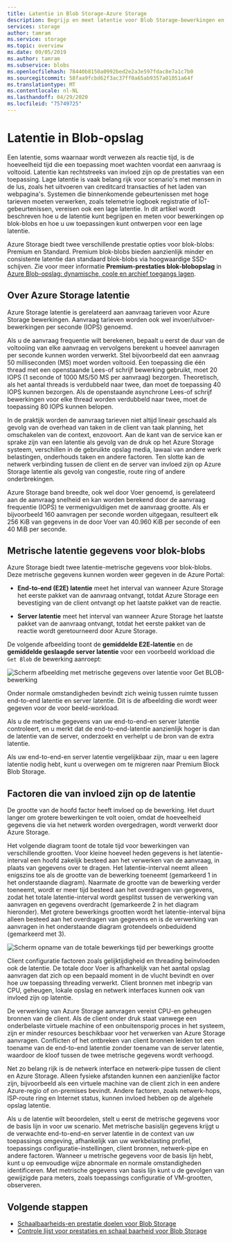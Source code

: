 ```yaml
---
title: Latentie in Blob Storage-Azure Storage
description: Begrijp en meet latentie voor Blob Storage-bewerkingen en leer hoe u uw Blob Storage-toepassingen kunt ontwerpen voor een lage latentie.
services: storage
author: tamram
ms.service: storage
ms.topic: overview
ms.date: 09/05/2019
ms.author: tamram
ms.subservice: blobs
ms.openlocfilehash: 78440b8150a0992bed2e2a3e597fdac8e7a1c7b0
ms.sourcegitcommit: 58faa9fcbd62f3ac37ff0a65ab9357a01051a64f
ms.translationtype: MT
ms.contentlocale: nl-NL
ms.lasthandoff: 04/29/2020
ms.locfileid: "75749725"
---
```

# <a name="latency-in-blob-storage"></a>Latentie in Blob-opslag

Een latentie, soms waarnaar wordt verwezen als reactie tijd, is de hoeveelheid tijd die een toepassing moet wachten voordat een aanvraag is voltooid. Latentie kan rechtstreeks van invloed zijn op de prestaties van een toepassing. Lage latentie is vaak belang rijk voor scenario's met mensen in de lus, zoals het uitvoeren van creditcard transacties of het laden van webpagina's. Systemen die binnenkomende gebeurtenissen met hoge tarieven moeten verwerken, zoals telemetrie logboek registratie of IoT-gebeurtenissen, vereisen ook een lage latentie. In dit artikel wordt beschreven hoe u de latentie kunt begrijpen en meten voor bewerkingen op blok-blobs en hoe u uw toepassingen kunt ontwerpen voor een lage latentie.

Azure Storage biedt twee verschillende prestatie opties voor blok-blobs: Premium en Standard. Premium blok-blobs bieden aanzienlijk minder en consistente latentie dan standaard blok-blobs via hoogwaardige SSD-schijven. Zie voor meer informatie **Premium-prestaties blok-blobopslag** in [Azure Blob-opslag: dynamische, coole en archief toegangs lagen](storage-blob-storage-tiers.md).

## <a name="about-azure-storage-latency"></a>Over Azure Storage latentie

Azure Storage latentie is gerelateerd aan aanvraag tarieven voor Azure Storage bewerkingen. Aanvraag tarieven worden ook wel invoer/uitvoer-bewerkingen per seconde (IOPS) genoemd.

Als u de aanvraag frequentie wilt berekenen, bepaalt u eerst de duur van de voltooiing van elke aanvraag en vervolgens berekent u hoeveel aanvragen per seconde kunnen worden verwerkt. Stel bijvoorbeeld dat een aanvraag 50 milliseconden (MS) moet worden voltooid. Een toepassing die één thread met een openstaande Lees-of schrijf bewerking gebruikt, moet 20 IOPS (1 seconde of 1000 MS/50 MS per aanvraag) bezorgen. Theoretisch, als het aantal threads is verdubbeld naar twee, dan moet de toepassing 40 IOPS kunnen bezorgen. Als de openstaande asynchrone Lees-of schrijf bewerkingen voor elke thread worden verdubbeld naar twee, moet de toepassing 80 IOPS kunnen belopen.

In de praktijk worden de aanvraag tarieven niet altijd lineair geschaald als gevolg van de overhead van taken in de client van taak planning, het omschakelen van de context, enzovoort. Aan de kant van de service kan er sprake zijn van een latentie als gevolg van de druk op het Azure Storage systeem, verschillen in de gebruikte opslag media, lawaai van andere werk belastingen, onderhouds taken en andere factoren. Ten slotte kan de netwerk verbinding tussen de client en de server van invloed zijn op Azure Storage latentie als gevolg van congestie, route ring of andere onderbrekingen.

Azure Storage band breedte, ook wel door Voer genoemd, is gerelateerd aan de aanvraag snelheid en kan worden berekend door de aanvraag frequentie (IOPS) te vermenigvuldigen met de aanvraag grootte. Als er bijvoorbeeld 160 aanvragen per seconde worden uitgegaan, resulteert elk 256 KiB van gegevens in de door Voer van 40.960 KiB per seconde of een 40 MiB per seconde.

## <a name="latency-metrics-for-block-blobs"></a>Metrische latentie gegevens voor blok-blobs

Azure Storage biedt twee latentie-metrische gegevens voor blok-blobs. Deze metrische gegevens kunnen worden weer gegeven in de Azure Portal:

- **End-to-end (E2E) latentie** meet het interval van wanneer Azure Storage het eerste pakket van de aanvraag ontvangt, totdat Azure Storage een bevestiging van de client ontvangt op het laatste pakket van de reactie.

- **Server latentie** meet het interval van wanneer Azure Storage het laatste pakket van de aanvraag ontvangt, totdat het eerste pakket van de reactie wordt geretourneerd door Azure Storage.

De volgende afbeelding toont de **gemiddelde E2E-latentie** en de **gemiddelde geslaagde server latentie** voor een voorbeeld workload die `Get Blob` de bewerking aanroept:

![Scherm afbeelding met metrische gegevens over latentie voor Get BLOB-bewerking](media/storage-blobs-latency/latency-metrics-get-blob.png)

Onder normale omstandigheden bevindt zich weinig tussen ruimte tussen end-to-end latentie en server latentie. Dit is de afbeelding die wordt weer gegeven voor de voor beeld-workload.

Als u de metrische gegevens van uw end-to-end-en server latentie controleert, en u merkt dat de end-to-end-latentie aanzienlijk hoger is dan de latentie van de server, onderzoekt en verhelpt u de bron van de extra latentie.

Als uw end-to-end-en server latentie vergelijkbaar zijn, maar u een lagere latentie nodig hebt, kunt u overwegen om te migreren naar Premium Block Blob Storage.

## <a name="factors-influencing-latency"></a>Factoren die van invloed zijn op de latentie

De grootte van de hoofd factor heeft invloed op de bewerking. Het duurt langer om grotere bewerkingen te volt ooien, omdat de hoeveelheid gegevens die via het netwerk worden overgedragen, wordt verwerkt door Azure Storage.

Het volgende diagram toont de totale tijd voor bewerkingen van verschillende grootten. Voor kleine hoeveel heden gegevens is het latentie-interval een hoofd zakelijk besteed aan het verwerken van de aanvraag, in plaats van gegevens over te dragen. Het latentie-interval neemt alleen enigszins toe als de grootte van de bewerking toeneemt (gemarkeerd 1 in het onderstaande diagram). Naarmate de grootte van de bewerking verder toeneemt, wordt er meer tijd besteed aan het overdragen van gegevens, zodat het totale latentie-interval wordt gesplitst tussen de verwerking van aanvragen en gegevens overdracht (gemarkeerde 2 in het diagram hieronder). Met grotere bewerkings grootten wordt het latentie-interval bijna alleen besteed aan het overdragen van gegevens en is de verwerking van aanvragen in het onderstaande diagram grotendeels onbeduidend (gemarkeerd met 3).

![Scherm opname van de totale bewerkings tijd per bewerkings grootte](media/storage-blobs-latency/operation-time-size-chart.png)

Client configuratie factoren zoals gelijktijdigheid en threading beïnvloeden ook de latentie. De totale door Voer is afhankelijk van het aantal opslag aanvragen dat zich op een bepaald moment in de vlucht bevindt en over hoe uw toepassing threading verwerkt. Client bronnen met inbegrip van CPU, geheugen, lokale opslag en netwerk interfaces kunnen ook van invloed zijn op latentie.

De verwerking van Azure Storage aanvragen vereist CPU-en geheugen bronnen van de client. Als de client onder druk staat vanwege een onderbelaste virtuele machine of een onbuitensporig proces in het systeem, zijn er minder resources beschikbaar voor het verwerken van Azure Storage aanvragen. Conflicten of het ontbreken van client bronnen leiden tot een toename van de end-to-end latentie zonder toename van de server latentie, waardoor de kloof tussen de twee metrische gegevens wordt verhoogd.

Net zo belang rijk is de netwerk interface en netwerk-pipe tussen de client en Azure Storage. Alleen fysieke afstanden kunnen een aanzienlijke factor zijn, bijvoorbeeld als een virtuele machine van de client zich in een andere Azure-regio of on-premises bevindt. Andere factoren, zoals netwerk-hops, ISP-route ring en Internet status, kunnen invloed hebben op de algehele opslag latentie.

Als u de latentie wilt beoordelen, stelt u eerst de metrische gegevens voor de basis lijn in voor uw scenario. Met metrische basislijn gegevens krijgt u de verwachte end-to-end-en server latentie in de context van uw toepassings omgeving, afhankelijk van uw werkbelasting profiel, toepassings configuratie-instellingen, client bronnen, netwerk-pipe en andere factoren. Wanneer u metrische gegevens voor de basis lijn hebt, kunt u op eenvoudige wijze abnormale en normale omstandigheden identificeren. Met metrische gegevens van basis lijn kunt u de gevolgen van gewijzigde para meters, zoals toepassings configuratie of VM-grootten, observeren.

## <a name="next-steps"></a>Volgende stappen

- [Schaalbaarheids-en prestatie doelen voor Blob Storage](scalability-targets.md)
- [Controle lijst voor prestaties en schaal baarheid voor Blob Storage](storage-performance-checklist.md)
